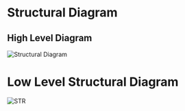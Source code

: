 # Structural Diagram
## High Level Diagram
![Structural Diagram](https://user-images.githubusercontent.com/98817564/157860960-26206b4b-ca2a-49bd-8ac6-58830bb490db.png)


# Low Level Structural Diagram
![STR](https://user-images.githubusercontent.com/98817564/157860138-4f9d55b9-2f9e-4f09-925d-b1fdbe01769e.png)
